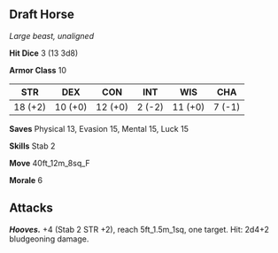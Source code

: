 ## Draft Horse

*Large beast, unaligned*

**Hit Dice** 3 (13 3d8)

**Armor Class** 10

| STR     | DEX     | CON     | INT     | WIS     | CHA     |
|---------|---------|---------|---------|---------|---------|
| 18 (+2) | 10 (+0) | 12 (+0) |  2 (-2) | 11 (+0) |  7 (-1) |

**Saves** Physical 13, Evasion 15, Mental 15, Luck 15

**Skills** Stab 2

**Move** 40ft_12m_8sq_F

**Morale** 6

## Attacks

***Hooves.*** +4 (Stab 2 STR +2), reach 5ft_1.5m_1sq, one target. Hit: 2d4+2 bludgeoning damage.

